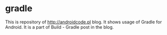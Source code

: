 # gradle

This is repository of http://androidcode.pl blog. It shows usage of Gradle for Android. It is a part of Build - Gradle post in the blog.

